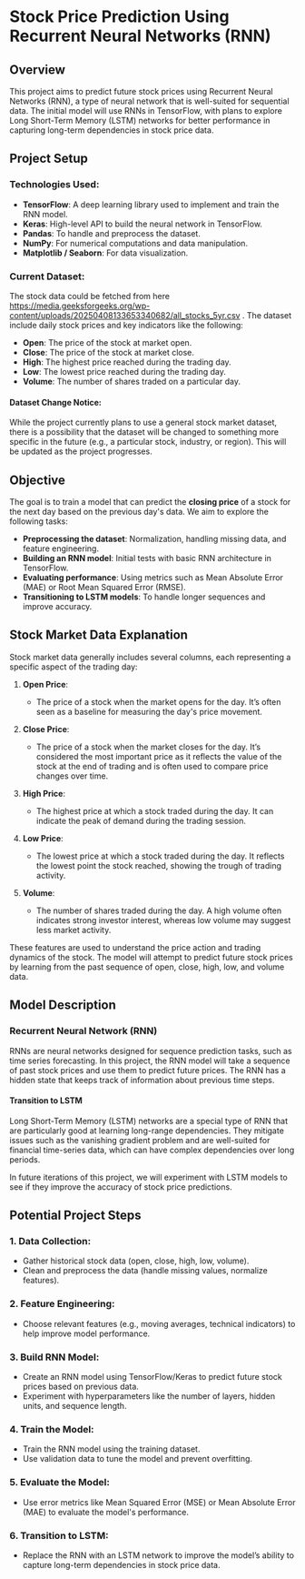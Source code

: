 # Stock Price Prediction Using Recurrent Neural Networks (RNN)

## Overview
This project aims to predict future stock prices using Recurrent Neural Networks (RNN), a type of neural network that is well-suited for sequential data. The initial model will use RNNs in TensorFlow, with plans to explore Long Short-Term Memory (LSTM) networks for better performance in capturing long-term dependencies in stock price data.

## Project Setup

### Technologies Used:
- **TensorFlow**: A deep learning library used to implement and train the RNN model.
- **Keras**: High-level API to build the neural network in TensorFlow.
- **Pandas**: To handle and preprocess the dataset.
- **NumPy**: For numerical computations and data manipulation.
- **Matplotlib / Seaborn**: For data visualization.

### Current Dataset:
The stock data could be fetched from here https://media.geeksforgeeks.org/wp-content/uploads/20250408133653340682/all_stocks_5yr.csv . The dataset include daily stock prices and key indicators like the following:
- **Open**: The price of the stock at market open.
- **Close**: The price of the stock at market close.
- **High**: The highest price reached during the trading day.
- **Low**: The lowest price reached during the trading day.
- **Volume**: The number of shares traded on a particular day.

#### Dataset Change Notice:
While the project currently plans to use a general stock market dataset, there is a possibility that the dataset will be changed to something more specific in the future (e.g., a particular stock, industry, or region). This will be updated as the project progresses.

## Objective
The goal is to train a model that can predict the **closing price** of a stock for the next day based on the previous day's data. We aim to explore the following tasks:
- **Preprocessing the dataset**: Normalization, handling missing data, and feature engineering.
- **Building an RNN model**: Initial tests with basic RNN architecture in TensorFlow.
- **Evaluating performance**: Using metrics such as Mean Absolute Error (MAE) or Root Mean Squared Error (RMSE).
- **Transitioning to LSTM models**: To handle longer sequences and improve accuracy.

## Stock Market Data Explanation
Stock market data generally includes several columns, each representing a specific aspect of the trading day:

1. **Open Price**:
   - The price of a stock when the market opens for the day. It’s often seen as a baseline for measuring the day's price movement.
  
2. **Close Price**:
   - The price of a stock when the market closes for the day. It’s considered the most important price as it reflects the value of the stock at the end of trading and is often used to compare price changes over time.

3. **High Price**:
   - The highest price at which a stock traded during the day. It can indicate the peak of demand during the trading session.

4. **Low Price**:
   - The lowest price at which a stock traded during the day. It reflects the lowest point the stock reached, showing the trough of trading activity.

5. **Volume**:
   - The number of shares traded during the day. A high volume often indicates strong investor interest, whereas low volume may suggest less market activity.

These features are used to understand the price action and trading dynamics of the stock. The model will attempt to predict future stock prices by learning from the past sequence of open, close, high, low, and volume data.

## Model Description

### Recurrent Neural Network (RNN)
RNNs are neural networks designed for sequence prediction tasks, such as time series forecasting. In this project, the RNN model will take a sequence of past stock prices and use them to predict future prices. The RNN has a hidden state that keeps track of information about previous time steps.

#### Transition to LSTM
Long Short-Term Memory (LSTM) networks are a special type of RNN that are particularly good at learning long-range dependencies. They mitigate issues such as the vanishing gradient problem and are well-suited for financial time-series data, which can have complex dependencies over long periods.

In future iterations of this project, we will experiment with LSTM models to see if they improve the accuracy of stock price predictions.

## Potential Project Steps

### 1. Data Collection:
   - Gather historical stock data (open, close, high, low, volume).
   - Clean and preprocess the data (handle missing values, normalize features).

### 2. Feature Engineering:
   - Choose relevant features (e.g., moving averages, technical indicators) to help improve model performance.

### 3. Build RNN Model:
   - Create an RNN model using TensorFlow/Keras to predict future stock prices based on previous data.
   - Experiment with hyperparameters like the number of layers, hidden units, and sequence length.

### 4. Train the Model:
   - Train the RNN model using the training dataset.
   - Use validation data to tune the model and prevent overfitting.

### 5. Evaluate the Model:
   - Use error metrics like Mean Squared Error (MSE) or Mean Absolute Error (MAE) to evaluate the model's performance.

### 6. Transition to LSTM:
   - Replace the RNN with an LSTM network to improve the model’s ability to capture long-term dependencies in stock price data.

